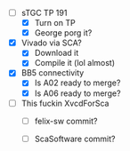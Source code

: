 - [ ] sTGC TP 191
  - [x] Turn on TP
  - [x] George porg it?
- [x] Vivado via SCA?
  - [x] Download it
  - [x] Compile it (lol almost)
- [x] BB5 connectivity
  - [x] Is A02 ready to merge?
  - [x] Is A06 ready to merge?
- [ ] This fuckin XvcdForSca
  - [ ] felix-sw commit?
  - [ ] ScaSoftware commit?
  
